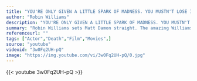 ```yaml
---
title: "YOU'RE ONLY GIVEN A LITTLE SPARK OF MADNESS. YOU MUSTN'T LOSE IT."
author: "Robin Williams"
description: "YOU'RE ONLY GIVEN A LITTLE SPARK OF MADNESS. YOU MUSTN'T LOSE IT. - Robin Williams quotes from GetInspired365.com"
summary: "Robin Williams sets Matt Damon straight. The amazing Williams monologue sitting on the park bench by the water. Robin Williams sadly died in 2014 but it's important to remember great people's work and Robin Williams was a true star."
referenceurl: ""
tags: ["Actor","Death","Film","Movies",]
source: "youtube"
videoid: "3w0Fq2UH-pQ"
image: "https://img.youtube.com/vi/3w0Fq2UH-pQ/0.jpg"
---
```


{{< youtube 3w0Fq2UH-pQ >}}
